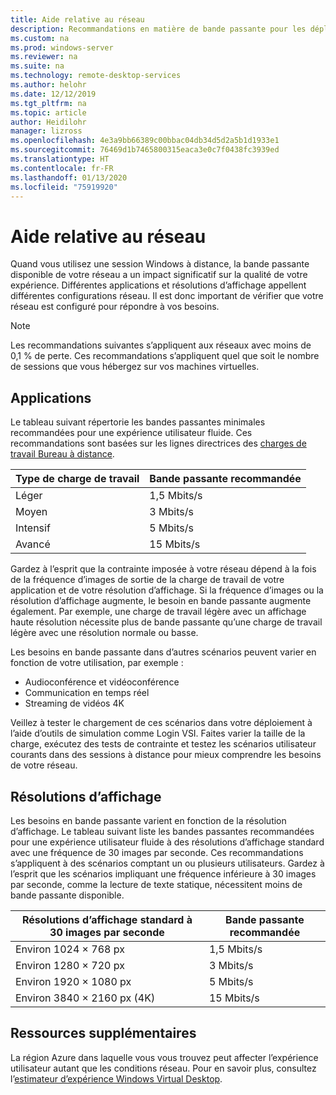 ```yaml
---
title: Aide relative au réseau
description: Recommandations en matière de bande passante pour les déploiements Bureau à distance.
ms.custom: na
ms.prod: windows-server
ms.reviewer: na
ms.suite: na
ms.technology: remote-desktop-services
ms.author: helohr
ms.date: 12/12/2019
ms.tgt_pltfrm: na
ms.topic: article
author: Heidilohr
manager: lizross
ms.openlocfilehash: 4e3a9bb66389c00bbac04db34d5d2a5b1d1933e1
ms.sourcegitcommit: 76469d1b7465800315eaca3e0c7f0438fc3939ed
ms.translationtype: HT
ms.contentlocale: fr-FR
ms.lasthandoff: 01/13/2020
ms.locfileid: "75919920"
---
```

# <a name="network-guidance"></a>Aide relative au réseau

Quand vous utilisez une session Windows à distance, la bande passante disponible de votre réseau a un impact significatif sur la qualité de votre expérience. Différentes applications et résolutions d’affichage appellent différentes configurations réseau. Il est donc important de vérifier que votre réseau est configuré pour répondre à vos besoins.

>[!NOTE]
>Les recommandations suivantes s’appliquent aux réseaux avec moins de 0,1 % de perte. Ces recommandations s’appliquent quel que soit le nombre de sessions que vous hébergez sur vos machines virtuelles.

## <a name="applications"></a>Applications

Le tableau suivant répertorie les bandes passantes minimales recommandées pour une expérience utilisateur fluide. Ces recommandations sont basées sur les lignes directrices des [charges de travail Bureau à distance](remote-desktop-workloads.md).

| Type de charge de travail   | Bande passante recommandée |
|-----------------|-----------------------|
| Léger           | 1,5 Mbits/s              |
| Moyen          | 3 Mbits/s                |
| Intensif           | 5 Mbits/s                |
| Avancé           | 15 Mbits/s               |

Gardez à l’esprit que la contrainte imposée à votre réseau dépend à la fois de la fréquence d’images de sortie de la charge de travail de votre application et de votre résolution d’affichage. Si la fréquence d’images ou la résolution d’affichage augmente, le besoin en bande passante augmente également. Par exemple, une charge de travail légère avec un affichage haute résolution nécessite plus de bande passante qu’une charge de travail légère avec une résolution normale ou basse.

Les besoins en bande passante dans d’autres scénarios peuvent varier en fonction de votre utilisation, par exemple :

- Audioconférence et vidéoconférence
- Communication en temps réel
- Streaming de vidéos 4K

Veillez à tester le chargement de ces scénarios dans votre déploiement à l’aide d’outils de simulation comme Login VSI. Faites varier la taille de la charge, exécutez des tests de contrainte et testez les scénarios utilisateur courants dans des sessions à distance pour mieux comprendre les besoins de votre réseau.

## <a name="display-resolutions"></a>Résolutions d’affichage

Les besoins en bande passante varient en fonction de la résolution d’affichage. Le tableau suivant liste les bandes passantes recommandées pour une expérience utilisateur fluide à des résolutions d’affichage standard avec une fréquence de 30 images par seconde. Ces recommandations s’appliquent à des scénarios comptant un ou plusieurs utilisateurs. Gardez à l’esprit que les scénarios impliquant une fréquence inférieure à 30 images par seconde, comme la lecture de texte statique, nécessitent moins de bande passante disponible.

| Résolutions d’affichage standard à 30 images par seconde    | Bande passante recommandée |
|------------------------------------------|-----------------------|
| Environ 1024 × 768 px                      | 1,5 Mbits/s              |
| Environ 1280 × 720 px                      | 3 Mbits/s                |
| Environ 1920 × 1080 px                     | 5 Mbits/s                |
| Environ 3840 × 2160 px (4K)                | 15 Mbits/s               |

## <a name="additional-resources"></a>Ressources supplémentaires

La région Azure dans laquelle vous vous trouvez peut affecter l’expérience utilisateur autant que les conditions réseau. Pour en savoir plus, consultez l’[estimateur d’expérience Windows Virtual Desktop](https://azure.microsoft.com/services/virtual-desktop/assessment/).
